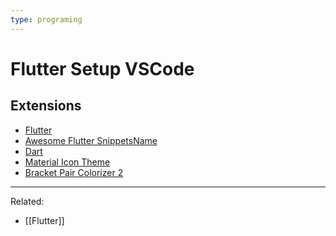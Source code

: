 ```yaml
---
type: programing 
---
```

# Flutter Setup VSCode
## Extensions
- [Flutter](https://marketplace.visualstudio.com/items?itemName=Dart-Code.flutter)
- [Awesome Flutter SnippetsName](https://marketplace.visualstudio.com/items?itemName=Nash.awesome-flutter-snippets)
- [Dart](https://marketplace.visualstudio.com/items?itemName=Dart-Code.dart-code)
- [Material Icon Theme](https://marketplace.visualstudio.com/items?itemName=PKief.material-icon-theme)
- [Bracket Pair Colorizer 2](https://marketplace.visualstudio.com/items?itemName=CoenraadS.bracket-pair-colorizer-2)



---
Related: 
- [[Flutter]]